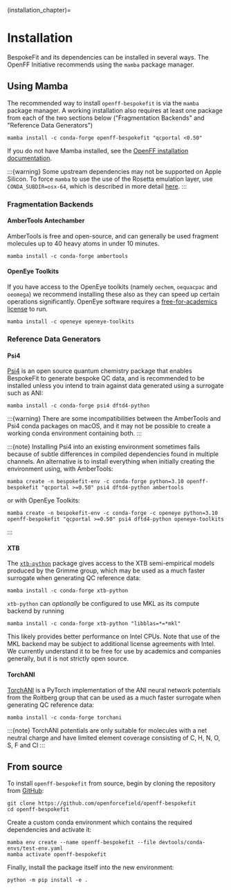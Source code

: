 (installation_chapter)=
# Installation

BespokeFit and its dependencies can be installed in several ways. The OpenFF Initiative recommends using the `mamba` package manager.

## Using Mamba

The recommended way to install `openff-bespokefit` is via the `mamba` package
manager. A working installation also requires at least one package from each of
the two sections below ("Fragmentation Backends" and "Reference Data
Generators")

```shell
mamba install -c conda-forge openff-bespokefit "qcportal <0.50"
```

If you do not have Mamba installed, see the [OpenFF installation documentation](openff.docs:install).

:::{warning}
Some upstream dependencies may not be supported on Apple Silicon. To force `mamba` to use the use of the Rosetta emulation layer, use `CONDA_SUBDIR=osx-64`, which is described in more detail [here](https://docs.openforcefield.org/en/latest/install.html#openff-on-apple-silicon-and-arm).
:::

### Fragmentation Backends

#### AmberTools Antechamber

AmberTools is free and open-source, and can generally be used fragment molecules up to 40 heavy atoms in under 
10 minutes.

```shell
mamba install -c conda-forge ambertools
````

#### OpenEye Toolkits

If you have access to the OpenEye toolkits (namely `oechem`, `oequacpac` and `oeomega`) we recommend installing
these also as they can speed up certain operations significantly. OpenEye software requires a 
[free-for-academics license] to run.

```shell
mamba install -c openeye openeye-toolkits
```

[free-for-academics license]: https://www.eyesopen.com/academic-licensing

### Reference Data Generators

#### Psi4

[Psi4] is an open source quantum chemistry package that enables BespokeFit to generate bespoke QC data, and is 
recommended to be installed unless you intend to train against data generated using a surrogate such as ANI:

```shell
mamba install -c conda-forge psi4 dftd4-python
```

[Psi4]: https://psicode.org/

:::{warning}
There are some incompatibilities between the AmberTools and Psi4 conda packages on macOS, and it may not be possible to create a working conda environment containing both.
:::

:::{note}
Installing Psi4 into an existing environment sometimes fails because of subtle differences in
compiled dependencies found in multiple channels. An alternative is to install everything when
initially creating the environment using, with AmberTools:

```shell
mamba create -n bespokefit-env -c conda-forge python=3.10 openff-bespokefit "qcportal >=0.50" psi4 dftd4-python ambertools
```

or with OpenEye Toolkits:

```shell
mamba create -n bespokefit-env -c conda-forge -c openeye python=3.10 openff-bespokefit "qcportal >=0.50" psi4 dftd4-python openeye-toolkits
```

:::

#### XTB

The [`xtb-python`] package gives access to the XTB semi-empirical models produced by the Grimme group, which may be
used as a much faster surrogate when generating QC reference data:

```shell
mamba install -c conda-forge xtb-python
```

[`xtb-python`]: https://github.com/grimme-lab/xtb-python

`xtb-python` can _optionally_ be configured to use MKL as its compute backend by running

```shell
mamba install -c conda-forge xtb-python "libblas=*=*mkl"
```

This likely provides better performance on Intel CPUs. Note that use of the MKL backend may be subject to additional
license agreements with Intel. We currently understand it to be free for use by academics and companies generally, but
it is not strictly open source.


#### TorchANI

[TorchANI] is a PyTorch implementation of the ANI neural network potentials from the Roitberg group that can be used as 
a much faster surrogate when generating QC reference data:

```shell
mamba install -c conda-forge torchani
```

:::{note}
TorchANI potentials are only suitable for molecules with a net neutral charge and have limited element coverage 
consisting of C, H, N, O, S, F and Cl
:::

[TorchANI]: https://github.com/aiqm/torchani

## From source

To install `openff-bespokefit` from source, begin by cloning the repository from 
[GitHub](https://github.com/openforcefield/openff-bespokefit):

```shell
git clone https://github.com/openforcefield/openff-bespokefit
cd openff-bespokefit
```

Create a custom conda environment which contains the required dependencies and activate it:

```shell
mamba env create --name openff-bespokefit --file devtools/conda-envs/test-env.yaml
mamba activate openff-bespokefit
```

Finally, install the package itself into the new environment:

```shell
python -m pip install -e .
```
